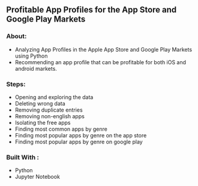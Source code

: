 
## Profitable App Profiles for the App Store and Google Play Markets

### About:

  * Analyzing App Profiles in the Apple App Store and Google Play   Markets using Python
  * Recommending an app profile that can be profitable for both iOS and android markets. 

### Steps:

  * Opening and exploring the data
  * Deleting wrong data
  * Removing duplicate entries
  * Removing non-english apps
  * Isolating the free apps
  * Finding most common apps by genre
  * Finding most popular apps by genre on the app store
  * Finding most popular apps by genre on google play

### Built With :

  * Python 
  * Jupyter Notebook
